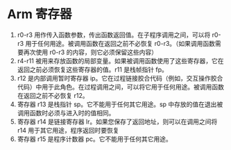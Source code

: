 # Arm 寄存器

1. r0-r3 用作传入函数参数，传出函数返回值。在子程序调用之间，可以将 r0-r3 用于任何用途。被调用函数在返回之前不必恢复 r0-r3。（如果调用函数需要再次使用 r0-r3 的内容，则它必须保留这些内容）
2. r4-r11 被用来存放函数的局部变量。如果被调用函数使用了这些寄存器，它在返回之前必须恢复这些寄存器的值。r11 是栈帧指针 fp。
3. r12 是内部调用暂时寄存器 ip。它在过程链接胶合代码（例如，交互操作胶合代码）中用于此角色。在过程调用之间，可以将它用于任何用途。被调用函数在返回之前不必恢复 r12。
4. 寄存器 r13 是栈指针 sp。它不能用于任何其它用途。sp 中存放的值在退出被调用函数时必须与进入时的值相同。
5. 寄存器 r14 是链接寄存器 lr。如果您保存了返回地址，则可以在调用之间将 r14 用于其它用途，程序返回时要恢复
6. 寄存器 r15 是程序计数器 pc。它不能用于任何其它用途。
